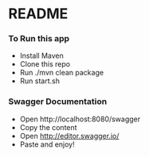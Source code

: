 # README #

### To Run this app ###

* Install Maven
* Clone this repo
* Run ./mvn clean package
* Run start.sh

### Swagger Documentation ###

* Open http://localhost:8080/swagger
* Copy the content
* Open http://editor.swagger.io/
* Paste and enjoy!